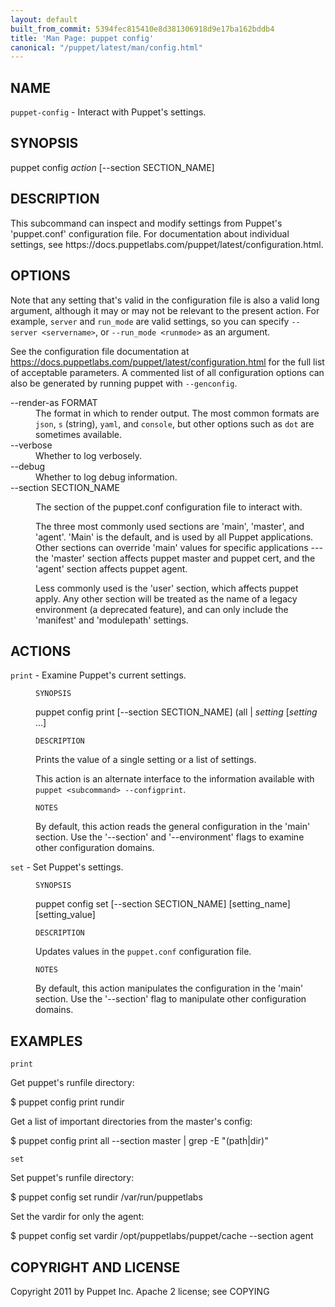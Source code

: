 ```yaml
---
layout: default
built_from_commit: 5394fec815410e8d381306918d9e17ba162bddb4
title: 'Man Page: puppet config'
canonical: "/puppet/latest/man/config.html"
---
```


<div class='mp'>
<h2 id="NAME">NAME</h2>
<p class="man-name">
  <code>puppet-config</code> - <span class="man-whatis">Interact with Puppet's settings.</span>
</p>

<h2 id="SYNOPSIS">SYNOPSIS</h2>

<p>puppet config <var>action</var> [--section SECTION_NAME]</p>

<h2 id="DESCRIPTION">DESCRIPTION</h2>

<p>This subcommand can inspect and modify settings from Puppet's
'puppet.conf' configuration file. For documentation about individual settings,
see https://docs.puppetlabs.com/puppet/latest/configuration.html.</p>

<h2 id="OPTIONS">OPTIONS</h2>

<p>Note that any setting that's valid in the configuration
file is also a valid long argument, although it may or may not be
relevant to the present action. For example, <code>server</code> and <code>run_mode</code> are valid
settings, so you can specify <code>--server &lt;servername></code>, or
<code>--run_mode &lt;runmode></code> as an argument.</p>

<p>See the configuration file documentation at
<a href="https://docs.puppetlabs.com/puppet/latest/configuration.html" data-bare-link="true">https://docs.puppetlabs.com/puppet/latest/configuration.html</a> for the
full list of acceptable parameters. A commented list of all
configuration options can also be generated by running puppet with
<code>--genconfig</code>.</p>

<dl>
<dt>--render-as FORMAT</dt><dd>The format in which to render output. The most common formats are <code>json</code>,
<code>s</code> (string), <code>yaml</code>, and <code>console</code>, but other options such as <code>dot</code> are
sometimes available.</dd>
<dt>--verbose</dt><dd>Whether to log verbosely.</dd>
<dt class="flush">--debug</dt><dd>Whether to log debug information.</dd>
<dt>--section SECTION_NAME</dt><dd><p>The section of the puppet.conf configuration file to interact with.</p>

<p>The three most commonly used sections are 'main', 'master', and 'agent'.
'Main' is the default, and is used by all Puppet applications. Other
sections can override 'main' values for specific applications --- the
'master' section affects puppet master and puppet cert, and the 'agent'
section affects puppet agent.</p>

<p>Less commonly used is the 'user' section, which affects puppet apply. Any
other section will be treated as the name of a legacy environment
(a deprecated feature), and can only include the 'manifest' and
'modulepath' settings.</p></dd>
</dl>


<h2 id="ACTIONS">ACTIONS</h2>

<dl>
<dt><code>print</code> - Examine Puppet's current settings.</dt><dd><p><code>SYNOPSIS</code></p>

<p>puppet config print [--section SECTION_NAME] (all | <var>setting</var> [<var>setting</var> ...]</p>

<p><code>DESCRIPTION</code></p>

<p>Prints the value of a single setting or a list of settings.</p>

<p>This action is an alternate interface to the information available with
<code>puppet &lt;subcommand> --configprint</code>.</p>

<p><code>NOTES</code></p>

<p>By default, this action reads the general configuration in the 'main'
section. Use the '--section' and '--environment' flags to examine other
configuration domains.</p></dd>
<dt><code>set</code> - Set Puppet's settings.</dt><dd><p><code>SYNOPSIS</code></p>

<p>puppet config set [--section SECTION_NAME] [setting_name] [setting_value]</p>

<p><code>DESCRIPTION</code></p>

<p>Updates values in the <code>puppet.conf</code> configuration file.</p>

<p><code>NOTES</code></p>

<p>By default, this action manipulates the configuration in the
'main' section. Use the '--section' flag to manipulate other
configuration domains.</p></dd>
</dl>


<h2 id="EXAMPLES">EXAMPLES</h2>

<p><code>print</code></p>

<p>Get puppet's runfile directory:</p>

<p>$ puppet config print rundir</p>

<p>Get a list of important directories from the master's config:</p>

<p>$ puppet config print all --section master | grep -E "(path|dir)"</p>

<p><code>set</code></p>

<p>Set puppet's runfile directory:</p>

<p>$ puppet config set rundir /var/run/puppetlabs</p>

<p>Set the vardir for only the agent:</p>

<p>$ puppet config set vardir /opt/puppetlabs/puppet/cache --section agent</p>

<h2 id="COPYRIGHT-AND-LICENSE">COPYRIGHT AND LICENSE</h2>

<p>Copyright 2011 by Puppet Inc.
Apache 2 license; see COPYING</p>

</div>
